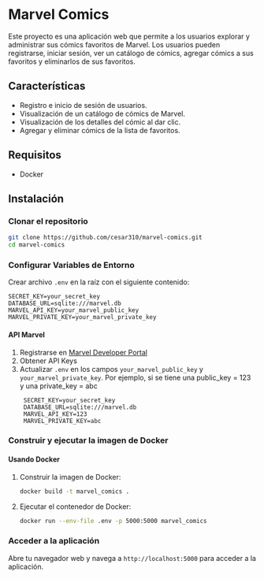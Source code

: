 # Marvel Comics

Este proyecto es una aplicación web que permite a los usuarios explorar y administrar sus cómics favoritos de Marvel. Los usuarios pueden registrarse, iniciar sesión, ver un catálogo de cómics, agregar cómics a sus favoritos y eliminarlos de sus favoritos.

## Características

- Registro e inicio de sesión de usuarios.
- Visualización de un catálogo de cómics de Marvel.
- Visualización de los detalles del cómic al dar clic.
- Agregar y eliminar cómics de la lista de favoritos.

## Requisitos

- Docker

## Instalación

### Clonar el repositorio

```sh
git clone https://github.com/cesar310/marvel-comics.git
cd marvel-comics
```

### Configurar Variables de Entorno

Crear archivo `.env` en la raíz con el siguiente contenido:

```env
SECRET_KEY=your_secret_key
DATABASE_URL=sqlite:///marvel.db
MARVEL_API_KEY=your_marvel_public_key
MARVEL_PRIVATE_KEY=your_marvel_private_key
```

#### API Marvel
1. Registrarse en [Marvel Developer Portal](https://developer.marvel.com/)
2. Obtener API Keys
3. Actualizar `.env` en los campos `your_marvel_public_key` y `your_marvel_private_key`. Por ejemplo, si se tiene una public_key = 123 y una private_key = abc
   ```env
    SECRET_KEY=your_secret_key
    DATABASE_URL=sqlite:///marvel.db
    MARVEL_API_KEY=123
    MARVEL_PRIVATE_KEY=abc
    ```

### Construir y ejecutar la imagen de Docker

#### Usando Docker

1. Construir la imagen de Docker:

    ```sh
    docker build -t marvel_comics .
    ```

2. Ejecutar el contenedor de Docker:

    ```sh
    docker run --env-file .env -p 5000:5000 marvel_comics
    ```

### Acceder a la aplicación

Abre tu navegador web y navega a `http://localhost:5000` para acceder a la aplicación.

